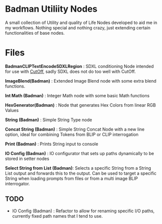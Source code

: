 # Badman Utiliity Nodes

A small collection of Utility and quality of Life Nodes developed to aid me in my workflows. Nothing special and nothing crazy, just extending certain functionalities of base nodes.


# Files

**BadmanCLIPTextEncodeSDXLRegion** : SDXL conditioning Node intended for use with [CutOff](https://github.com/BlenderNeko/ComfyUI_Cutoff),  sadly SDXL does not do too well with CutOff.

**ImageBlend(Badman)** : Extended Image Blend node with some extra blend functions.

**Int Math (Badman)** : Integer Math node with some basic Math functions

**HexGenerator(Badman)** : Node that generates Hex Colors from linear RGB Values

**String (Badman)** : Simple String Type node

**Concat String (Badman)** : Simple String Concat Node with a new line option, ideal for combining Tokens from BLIP or CLIP 
interrogation

**Print (Badman)** : Prints String input to console

**IO Config (Badman)** : IO configurator that sets up paths dynamically to be stored in setter nodes

**Select String from List (Badman)**: Selects a specific String from a String List output and forwards this to the output. Can be used to target a specific String when loading prompts from files or from a multi image BLIP interrogator.


## TODO

 - IO Config (Badman) : Refactor to allow for renaming specific I/O paths, currently fixed path names that I tend to use. 
